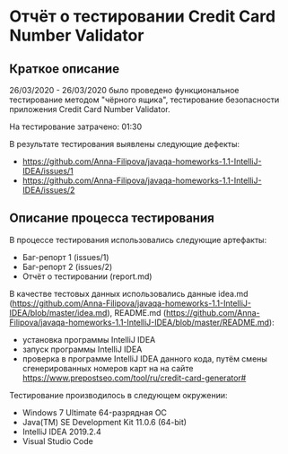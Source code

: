 # Отчёт о тестировании Credit Card Number Validator

## Краткое описание

26/03/2020 - 26/03/2020 было проведено функциональное тестирование методом "чёрного ящика", тестирование безопасности приложения Credit Card Number Validator.

На тестирование затрачено: 01:30

В результате тестирования выявлены следующие дефекты:
* https://github.com/Anna-Filipova/javaqa-homeworks-1.1-IntelliJ-IDEA/issues/1
* https://github.com/Anna-Filipova/javaqa-homeworks-1.1-IntelliJ-IDEA/issues/2

## Описание процесса тестирования

В процессе тестирования использовались следующие артефакты:
* Баг-репорт 1 (issues/1)
* Баг-репорт 2 (issues/2)
* Отчёт о тестировании (report.md)


В качестве тестовых данных использовались данные idea.md (https://github.com/Anna-Filipova/javaqa-homeworks-1.1-IntelliJ-IDEA/blob/master/idea.md), README.md (https://github.com/Anna-Filipova/javaqa-homeworks-1.1-IntelliJ-IDEA/blob/master/README.md):
* установка программы IntelliJ IDEA
* запуск программы IntelliJ IDEA
* проверка в программе IntelliJ IDEA данного кода, путём смены сгенерированных номеров карт на на сайте https://www.prepostseo.com/tool/ru/credit-card-generator#

Тестирование производилось в следующем окружении:
* Windows 7 Ultimate 64-разрядная ОС
* Java(TM) SE Development Kit 11.0.6 (64-bit)
* IntelliJ IDEA 2019.2.4
* Visual Studio Code
